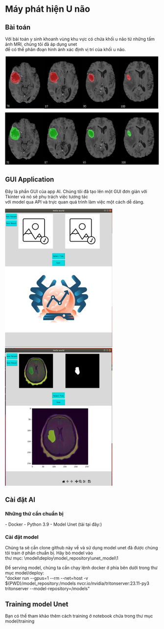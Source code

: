 <h1>Máy phát hiện U não</h1>
<h2>Bài toán</h2>
<p>Với bài toán y sinh khoanh vùng khu vực có chứa khối u não từ những tấm ảnh MRI, chúng tôi đã áp dụng unet </br>
    để có thể phân đoạn hình ảnh xác định vị trí của khối u não.</p>
<div>
    <img src="assets/demo.png" alt="" width="600">
</div>
<h2>GUI Application</h2>
<div>
    <p>Đây là phần GUI của app AI. Chúng tôi đã tạo lên một GUI đơn giản với Tkinter và nó sẽ phụ trách việc tương tác </br>
        với model qua API và trực quan quá trình làm việc một cách dễ dàng.</p>
    <img src="assets/image.png" alt="" width="350">
    <img src="assets/image-1.png" alt="" width="350">
</div>
<h2>Cài đặt AI</h2>
<h3>Những thứ cần chuẩn bị</h3>
<p>
    - Docker 
    - Python 3.9 
    - Model Unet (tải tại đây:)
</p>
<h3>Cài đặt model</h3>
<p>Chúng ta sẽ cần clone github này về và sử dụng model unet đã được chúng tôi train ở phần chuẩn bị. Hãy bỏ model vào </br>
    thư mục: \model\deploy\model_repository\unet_model\1
</p>
<p>Để serving model, chúng ta cần chạy lệnh docker ở phía bên dưới trong thư mục model/deploy:</br>
    "docker run --gpus=1 --rm --net=host -v ${PWD}/model_repository:/models nvcr.io/nvidia/tritonserver:23.11-py3 tritonserver --model-repository=/models"
</p>
<h2>Training model Unet</h2>
<p>Bạn có thể tham khảo thêm cách training ở notebook chứa trong thư mục model/training </p>

